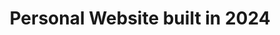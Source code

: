 ---
title: "Personal Website built in 2024"
description: "프로젝트 설명"
image: "/images/project/thumb-portfolio-1.png"
technologies: ["React", "TypeScript"]
github: "https://github.com/username/project"
live: "https://seungjunleefolio.pages.dev/"
---